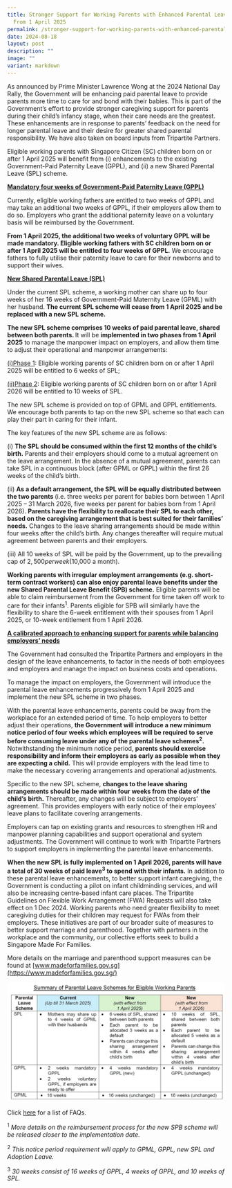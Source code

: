 ```yaml
---
title: Stronger Support for Working Parents with Enhanced Parental Leave Schemes
  From 1 April 2025
permalink: /stronger-support-for-working-parents-with-enhanced-parental-leave-schemes-from-1-april-2025/
date: 2024-08-18
layout: post
description: ""
image: ""
variant: markdown
---
```

As announced by Prime Minister Lawrence Wong at the 2024 National Day Rally, the Government will be enhancing paid parental leave to provide parents more time to care for and bond with their babies. This is part of the Government’s effort to provide stronger caregiving support for parents during their child’s infancy stage, when their care needs are the greatest. These enhancements are in response to parents’ feedback on the need for longer parental leave and their desire for greater shared parental responsibility. We have also taken on board inputs from Tripartite Partners.

Eligible working parents with Singapore Citizen (SC) children born on or after 1 April 2025 will benefit from (i) enhancements to the existing Government-Paid Paternity Leave (GPPL), and (ii) a new Shared Parental Leave (SPL) scheme.

<u><b>Mandatory four weeks of Government-Paid Paternity Leave (GPPL)</b></u>

Currently, eligible working fathers are entitled to two weeks of GPPL and may take an additional two weeks of GPPL, if their employers allow them to do so. Employers who grant the additional paternity leave on a voluntary basis will be reimbursed by the Government.

<b>From 1 April 2025, the additional two weeks of voluntary GPPL will be made mandatory. Eligible working fathers with SC children born on or after 1 April 2025 will be entitled to four weeks of GPPL.</b> We encourage fathers to fully utilise their paternity leave to care for their newborns and to support their wives.

<u><b>New Shared Parental Leave (SPL)</b></u>

Under the current SPL scheme, a working mother can share up to four weeks of her 16 weeks of Government-Paid Maternity Leave (GPML) with her husband. <b>The current SPL scheme will cease from 1 April 2025 and be replaced with a new SPL scheme.</b>

<b>The new SPL scheme comprises 10 weeks of paid parental leave, shared between both parents. </b> It will be <b>implemented in two phases from 1 April 2025</b> to manage the manpower impact on employers, and allow them time to adjust their operational and manpower arrangements:

<p style="margin-left: 40px">

<u>(i)Phase 1</u>: Eligible working parents of SC children born on or after 1 April 2025 will be entitled to 6 weeks of SPL;</p>

<p style="margin-left: 40px">

<u>(ii)Phase 2</u>: Eligible working parents of SC children born on or after 1 April 2026 will be entitled to 10 weeks of SPL.</p>

The new SPL scheme is provided on top of GPML and GPPL entitlements. We encourage both parents to tap on the new SPL scheme so that each can play their part in caring for their infant.

The key features of the new SPL scheme are as follows:

<p style="margin-left: 40px">

(i) <b>The SPL should be consumed within the first 12 months of the child’s birth.</b> Parents and their employers should come to a mutual agreement on the leave arrangement. In the absence of a mutual agreement, parents can take SPL in a continuous block (after GPML or GPPL) within the first 26 weeks of the child’s birth.</p>

<p style="margin-left: 40px">

(ii) <b>As a default arrangement, the SPL will be equally distributed between the two parents </b> (i.e. three weeks per parent for babies born between 1 April 2025 – 31 March 2026, five weeks per parent for babies born from 1 April 2026). <b>Parents have the flexibility to reallocate their SPL to each other, based on the caregiving arrangement that is best suited for their families’ needs.</b> Changes to the leave sharing arrangements should be made within four weeks after the child’s birth. Any changes thereafter will require mutual agreement between parents and their employers.</p>

<p style="margin-left: 40px">

(iii) All 10 weeks of SPL will be paid by the Government, up to the prevailing cap of $2,500 per week ($10,000 a month).</p>

<b>Working parents with irregular employment arrangements (e.g. short-term contract workers) can also enjoy parental leave benefits under the new Shared Parental Leave Benefit (SPB) scheme.</b> Eligible parents will be able to claim reimbursement from the Government for time taken off work to care for their infants<sup>1</sup>. Parents eligible for SPB will similarly have the flexibility to share the 6-week entitlement with their spouses from 1 April 2025, or 10-week entitlement from 1 April 2026.

<u><b>A calibrated approach to enhancing support for parents while balancing employers’ needs</b></u>

The Government had consulted the Tripartite Partners and employers in the design of the leave enhancements, to factor in the needs of both employees and employers and manage the impact on business costs and operations.

To manage the impact on employers, the Government will introduce the parental leave enhancements progressively from 1 April 2025 and implement the new SPL scheme in two phases.

With the parental leave enhancements, parents could be away from the workplace for an extended period of time. To help employers to better adjust their operations, <b>the Government will introduce a new minimum notice period of four weeks which employees will be required to serve before consuming leave under any of the parental leave schemes<sup>2</sup>.</b> Notwithstanding the minimum notice period, <b>parents should exercise responsibility and inform their employers as early as possible when they are expecting a child.</b> This will provide employers with the lead time to make the necessary covering arrangements and operational adjustments.

Specific to the new SPL scheme, <b>changes to the leave sharing arrangements should be made within four weeks from the date of the child’s birth.</b> Thereafter, any changes will be subject to employers’ agreement. This provides employers with early notice of their employees’ leave plans to facilitate covering arrangements.

Employers can tap on existing grants and resources to strengthen HR and manpower planning capabilities and support operational and system adjustments. The Government will continue to work with Tripartite Partners to support employers in implementing the parental leave enhancements.

<b>When the new SPL is fully implemented on 1 April 2026, parents will have a total of 30 weeks of paid leave<sup>3</sup> to spend with their infants.</b> In addition to these parental leave enhancements, to better support infant caregiving, the Government is conducting a pilot on infant childminding services, and will also be increasing centre-based infant care places. The Tripartite Guidelines on Flexible Work Arrangement (FWA) Requests will also take effect on 1 Dec 2024. Working parents who need greater flexibility to meet caregiving duties for their children may request for FWAs from their employers. These initiatives are part of our broader suite of measures to better support marriage and parenthood. Together with partners in the workplace and the community, our collective efforts seek to build a Singapore Made For Families.

More details on the marriage and parenthood support measures can be found at [www.madeforfamilies.gov.sg](https://www.madeforfamilies.gov.sg/)

![Summary of Parental Leave Schemes](/images/press%20release%20images/Summary_of_Parental_Leave_Schemes.jpg)

Click [here](/files/FAQs_on_Parental_Leave_Enhancements_2024.pdf) for a list of FAQs.

<sup>1</sup> _More details on the reimbursement process for the new SPB scheme will be released closer to the implementation date._

<sup>2</sup> _This notice period requirement will apply to GPML, GPPL, new SPL and Adoption Leave._

<sup>3</sup> _30 weeks consist of 16 weeks of GPPL, 4 weeks of GPPL, and 10 weeks of SPL._